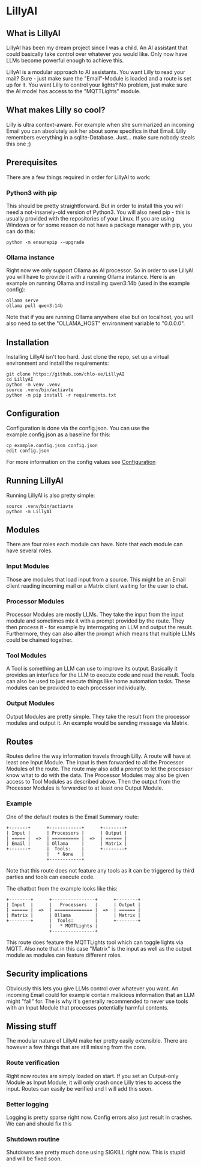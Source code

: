# LillyAI

## What is LillyAI

LillyAI has been my dream project since I was a child.
An AI assistant that could basically take control over whatever you would like.
Only now have LLMs become powerful enough to achieve this.

LillyAI is a modular approach to AI assistants. You want Lilly to read your mail?
Sure - just make sure the "Email"-Module is loaded and a route is set up for it.
You want Lilly to control your lights?
No problem, just make sure the AI model has access to the "MQTTLights" module.

## What makes Lilly so cool?

Lilly is ultra context-aware.
For example when she summarized an incoming Email you can absolutely ask her about some specifics in that Email.
Lilly remembers everything in a sqlite-Database. Just... make sure nobody steals this one ;)

## Prerequisites

There are a few things required in order for LillyAI to work:

### Python3 with pip

This should be pretty straightforward. But in order to install this you will need a not-insanely-old version of Python3. 
You will also need pip - this is usually provided with the repositories of your Linux.
If you are using Windows or for some reason do not have a package manager with pip, you can do this:

```commandline
python -m ensurepip --upgrade
```

### Ollama instance

Right now we only support Ollama as AI processor.
So in order to use LillyAI you will have to provide it with a running Ollama instance.
Here is an example on running Ollama and installing qwen3:14b (used in the example config):

```commandline
ollama serve
ollama pull qwen3:14b
```

Note that if you are running Ollama anywhere else but on localhost, you will also need to set the "OLLAMA_HOST" environment variable to "0.0.0.0".

## Installation

Installing LillyAI isn't too hard. Just clone the repo, set up a virtual environment and install the requirements:

```commandline
git clone https://github.com/chlo-ee/LillyAI
cd LillyAI
python -m venv .venv
source .venv/bin/actiavte
python -m pip install -r requirements.txt
```

## Configuration

Configuration is done via the config.json. You can use the example.config.json as a baseline for this:

```commandline
cp example.config.json config.json
edit config.json
```

For more information on the config values see [Configuration](./CONFIG.md)

## Running LillyAI

Running LillyAI is also pretty simple:

```commandline
source .venv/bin/actiavte
python -m LillyAI 
```

## Modules

There are four roles each module can have. Note that each module can have several roles.

### Input Modules

Those are modules that load input from a source.
This might be an Email client reading incoming mail or a Matrix client waiting for the user to chat.

### Processor Modules

Processor Modules are mostly LLMs.
They take the input from the input module and sometimes mix it with a prompt provided by the route.
They then process it - for example by interrogating an LLM and output the result.
Furthermore, they can also alter the prompt which means that multiple LLMs could be chained together.

### Tool Modules

A Tool is something an LLM can use to improve its output.
Basically it provides an interface for the LLM to execute code and read the result.
Tools can also be used to just execute things like home automation tasks.
These modules can be provided to each processor individually.

### Output Modules

Output Modules are pretty simple.
They take the result from the processor modules and output it.
An example would be sending message via Matrix.

## Routes

Routes define the way information travels through Lilly.
A route will have at least one Input Module.
The input is then forwarded to all the Processor Modules of the route.
The route may also add a prompt to let the processor know what to do with the data.
The Processor Modules may also be given access to Tool Modules as described above.
Then the output from the Processor Modules is forwarded to at least one Output Module.

### Example

One of the default routes is the Email Summary route:

```
+-------+      +------------+      +--------+
| Input |      | Processors |      | Output |
| ===== |  =>  | ========== |  =>  | ====== |
| Email |      | Ollama     |      | Matrix |
+-------+      |  Tools:    |      +--------+
               |   * None   |
               +------------+
```

Note that this route does not feature any tools as it can be triggered by third parties and tools can execute code.

The chatbot from the example looks like this:

```
+--------+      +----------------+      +--------+
| Input  |      |   Processors   |      | Output |
| ====== |  =>  | ============== |  =>  | ====== |
| Matrix |      | Ollama         |      | Matrix |
+--------+      |  Tools:        |      +--------+
                |   * MQTTLights |
                +----------------+
```

This route does feature the MQTTLights tool which can toggle lights via MQTT.
Also note that in this case "Matrix" is the input as well as the output module as modules can feature different roles.

## Security implications

Obviously this lets you give LLMs control over whatever you want.
An incoming Email could for example contain malicious information that an LLM might "fall" for.
The is why it's generally recommended to never use tools with an Input Module that processes potentially harmful contents.

## Missing stuff

The modular nature of LillyAI make her pretty easily extensible.
There are however a few things that are still missing from the core.

### Route verification

Right now routes are simply loaded on start.
If you set an Output-only Module as Input Module, it will only crash once Lilly tries to access the input.
Routes can easily be verified and I will add this soon.

### Better logging

Logging is pretty sparse right now. Config errors also just result in crashes. We can and should fix this

### Shutdown routine

Shutdowns are pretty much done using SIGKILL right now. This is stupid and will be fixed soon.
